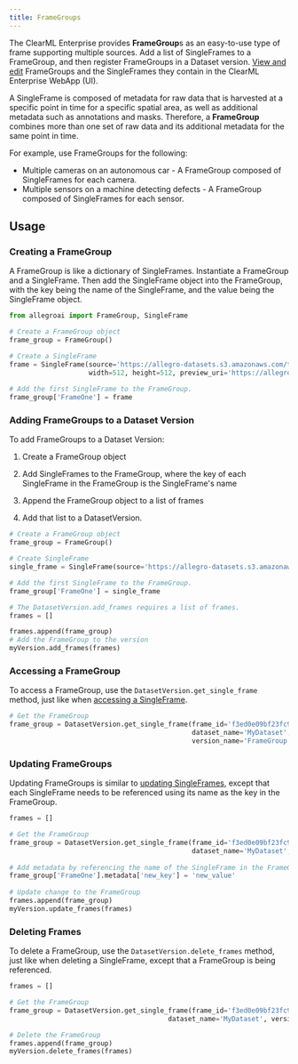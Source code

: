 ```yaml
---
title: FrameGroups
--- 
```


The ClearML Enterprise provides **FrameGroup**s as an easy-to-use type of frame supporting multiple sources. 
Add a list of SingleFrames to a FrameGroup, and then register FrameGroups in a Dataset version. 
[View and edit](webapp/webapp_datasets_frames.md) FrameGroups and the SingleFrames they contain 
in the ClearML Enterprise WebApp (UI).

A SingleFrame is composed of metadata for raw data that is harvested at a specific point in time for a 
specific spatial area, as well as additional metadata such as annotations and masks. Therefore, a **FrameGroup** combines 
more than one set of raw data and its additional metadata for the same point in time.

For example, use FrameGroups for the following:

* Multiple cameras on an autonomous car - A FrameGroup composed of SingleFrames for each camera.
* Multiple sensors on a machine detecting defects - A FrameGroup composed of SingleFrames for each sensor.


## Usage

### Creating a FrameGroup

A FrameGroup is like a dictionary of SingleFrames. Instantiate a FrameGroup and a SingleFrame. Then add the SingleFrame
object into the FrameGroup, with the key being the name of the SingleFrame, and the value being the SingleFrame object. 

```python
from allegroai import FrameGroup, SingleFrame

# Create a FrameGroup object
frame_group = FrameGroup()

# Create a SingleFrame
frame = SingleFrame(source='https://allegro-datasets.s3.amazonaws.com/tutorials/000012.jpg', 
                    width=512, height=512, preview_uri='https://allegro-datasets.s3.amazonaws.com/tutorials/000012.jpg')
    
# Add the first SingleFrame to the FrameGroup.
frame_group['FrameOne'] = frame
```

### Adding FrameGroups to a Dataset Version

To add FrameGroups to a Dataset Version: 
1. Create a FrameGroup object

1. Add SingleFrames to the FrameGroup, where the key of each SingleFrame in the FrameGroup is the SingleFrame's name
  
1. Append the FrameGroup object to a list of frames
  
1. Add that list to a DatasetVersion.

```python
# Create a FrameGroup object
frame_group = FrameGroup()

# Create SingleFrame
single_frame = SingleFrame(source='https://allegro-datasets.s3.amazonaws.com/tutorials/000012.jpg')

# Add the first SingleFrame to the FrameGroup.
frame_group['FrameOne'] = single_frame

# The DatasetVersion.add_frames requires a list of frames.
frames = []

frames.append(frame_group)
# Add the FrameGroup to the version
myVersion.add_frames(frames)
```

### Accessing a FrameGroup

To access a FrameGroup, use the `DatasetVersion.get_single_frame` method, just like when 
[accessing a SingleFrame](single_frames.md#accessing-singleframes).

```python
# Get the FrameGroup
frame_group = DatasetVersion.get_single_frame(frame_id='f3ed0e09bf23fc947f426a0d254c652c', 
                                              dataset_name='MyDataset', 
                                              version_name='FrameGroup')
```

### Updating FrameGroups

Updating FrameGroups is similar to [updating SingleFrames](single_frames.md#updating-singleframes), except that each 
SingleFrame needs to be referenced using its name as the key in the FrameGroup.

```python
frames = []                

# Get the FrameGroup
frame_group = DatasetVersion.get_single_frame(frame_id='f3ed0e09bf23fc947f426a0d254c652c', 
                                              dataset_name='MyDataset', version_name='FrameGroup')
        
# Add metadata by referencing the name of the SingleFrame in the FrameGroup
frame_group['FrameOne'].metadata['new_key'] = 'new_value'
    
# Update change to the FrameGroup 
frames.append(frame_group)
myVersion.update_frames(frames)                

```    
   
### Deleting Frames

To delete a FrameGroup, use the `DatasetVersion.delete_frames` method, just like when deleting a 
SingleFrame, except that a FrameGroup is being referenced.

```python
frames = []                

# Get the FrameGroup
frame_group = DatasetVersion.get_single_frame(frame_id='f3ed0e09bf23fc947f426a0d254c652c', 
                                        dataset_name='MyDataset', version_name='FrameGroup')

# Delete the FrameGroup
frames.append(frame_group)
myVersion.delete_frames(frames)
```    
